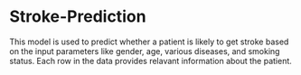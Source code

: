 # Stroke-Prediction
 This model is used to predict whether a patient is likely to get stroke based on the input parameters like gender, age, various diseases, and smoking status. Each row in the data provides relavant information about the patient.
